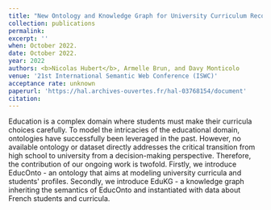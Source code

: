 ```yaml
---
title: "New Ontology and Knowledge Graph for University Curriculum Recommendation"
collection: publications
permalink:
excerpt: ''
when: October 2022.
date: October 2022.
year: 2022
authors: <b>Nicolas Hubert</b>, Armelle Brun, and Davy Monticolo
venue: '21st International Semantic Web Conference (ISWC)'
acceptance rate: unknown
paperurl: 'https://hal.archives-ouvertes.fr/hal-03768154/document'
citation:
---
```

Education is a complex domain where students must make their curricula choices carefully. To model the intricacies of the educational domain, ontologies have successfully been leveraged in the past. However, no available ontology or dataset directly addresses the critical transition from high school to university from a decision-making perspective. Therefore, the contribution of our ongoing work is twofold. Firstly, we introduce EducOnto - an ontology that aims at modeling university curricula and students' profiles. Secondly, we introduce EduKG - a knowledge graph inheriting the semantics of EducOnto and instantiated with data about French students and curricula.
